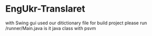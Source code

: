 # EngUkr-Translaret
with Swing gui
used our ditictionary file
for build project please run /runner/Main.java
is it java class with psvm

